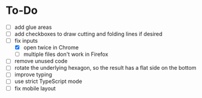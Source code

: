 # To-Do

- [ ] add glue areas
- [ ] add checkboxes to draw cutting and folding lines if desired
- [ ] fix inputs
  - [x] open twice in Chrome
  - [ ] multiple files don't work in Firefox
- [ ] remove unused code
- [ ] rotate the underlying hexagon, so the result has a flat side on the bottom
- [ ] improve typing
- [ ] use strict TypeScript mode
- [ ] fix mobile layout

